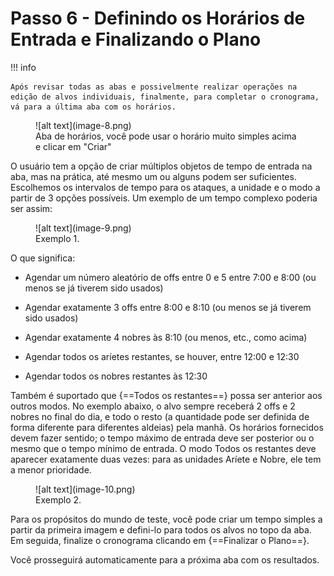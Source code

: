 # Passo 6 - Definindo os Horários de Entrada e Finalizando o Plano

!!! info

    Após revisar todas as abas e possivelmente realizar operações na edição de alvos individuais, finalmente, para completar o cronograma, vá para a última aba com os horários.

<figure markdown="span">
  ![alt text](image-8.png)
  <figcaption>Aba de horários, você pode usar o horário muito simples acima e clicar em "Criar"</figcaption>
</figure>

O usuário tem a opção de criar múltiplos objetos de tempo de entrada na aba, mas na prática, até mesmo um ou alguns podem ser suficientes. Escolhemos os intervalos de tempo para os ataques, a unidade e o modo a partir de 3 opções possíveis. Um exemplo de um tempo complexo poderia ser assim:

<figure markdown="span">
  ![alt text](image-9.png)
  <figcaption>Exemplo 1.</figcaption>
</figure>

O que significa:

- Agendar um número aleatório de offs entre 0 e 5 entre 7:00 e 8:00 (ou menos se já tiverem sido usados)

- Agendar exatamente 3 offs entre 8:00 e 8:10 (ou menos se já tiverem sido usados)

- Agendar exatamente 4 nobres às 8:10 (ou menos, etc., como acima)

- Agendar todos os aríetes restantes, se houver, entre 12:00 e 12:30

- Agendar todos os nobres restantes às 12:30

Também é suportado que {==Todos os restantes==} possa ser anterior aos outros modos. No exemplo abaixo, o alvo sempre receberá 2 offs e 2 nobres no final do dia, e todo o resto (a quantidade pode ser definida de forma diferente para diferentes aldeias) pela manhã. Os horários fornecidos devem fazer sentido; o tempo máximo de entrada deve ser posterior ou o mesmo que o tempo mínimo de entrada. O modo Todos os restantes deve aparecer exatamente duas vezes: para as unidades Aríete e Nobre, ele tem a menor prioridade.

<figure markdown="span">
  ![alt text](image-10.png)
  <figcaption>Exemplo 2.</figcaption>
</figure>

Para os propósitos do mundo de teste, você pode criar um tempo simples a partir da primeira imagem e defini-lo para todos os alvos no topo da aba. Em seguida, finalize o cronograma clicando em {==Finalizar o Plano==}.

Você prosseguirá automaticamente para a próxima aba com os resultados.
